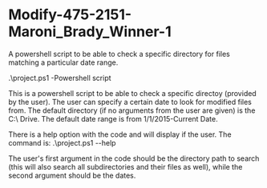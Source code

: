 # Modify-475-2151-Maroni_Brady_Winner-1
A powershell script to be able to check a specific directory for files matching a particular date range.

.\project.ps1
-Powershell script

This is a powershell script to be able to check a specific directoy (provided by the user). 
The user can specify a certain date to look for modified files from. 
The default directory (if no arguments from the user are given) is the C:\ Drive. 
The default date range is from 1/1/2015-Current Date. 

There is a help option with the code and will display if the user.
The command is:
.\project.ps1 --help

The user's first argument in the code should be the directory path to search (this will also 
search all subdirectories and their files as well), while the second argument should be the 
dates.
